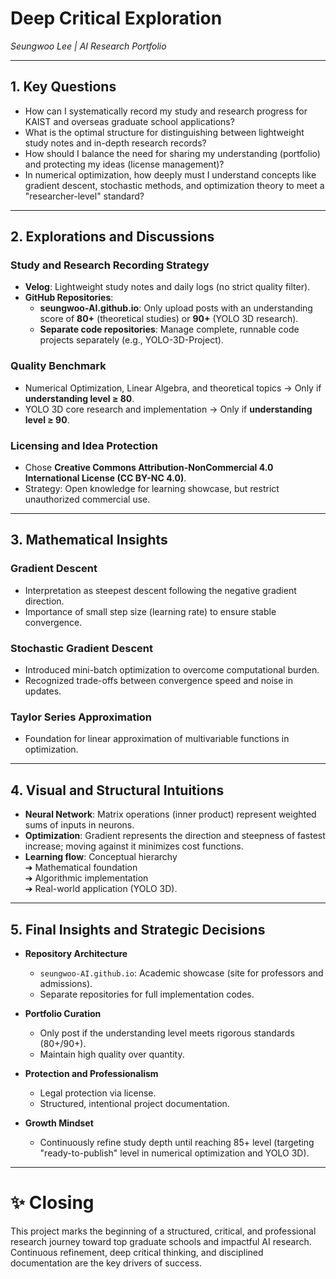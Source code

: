 # Deep Critical Exploration  
_Seungwoo Lee | AI Research Portfolio_

---

## 1. Key Questions

- How can I systematically record my study and research progress for KAIST and overseas graduate school applications?
- What is the optimal structure for distinguishing between lightweight study notes and in-depth research records?
- How should I balance the need for sharing my understanding (portfolio) and protecting my ideas (license management)?
- In numerical optimization, how deeply must I understand concepts like gradient descent, stochastic methods, and optimization theory to meet a "researcher-level" standard?

---

## 2. Explorations and Discussions

### Study and Research Recording Strategy
- **Velog**: Lightweight study notes and daily logs (no strict quality filter).
- **GitHub Repositories**: 
  - **seungwoo-AI.github.io**: Only upload posts with an understanding score of **80+** (theoretical studies) or **90+** (YOLO 3D research).
  - **Separate code repositories**: Manage complete, runnable code projects separately (e.g., YOLO-3D-Project).

### Quality Benchmark
- Numerical Optimization, Linear Algebra, and theoretical topics → Only if **understanding level ≥ 80**.
- YOLO 3D core research and implementation → Only if **understanding level ≥ 90**.

### Licensing and Idea Protection
- Chose **Creative Commons Attribution-NonCommercial 4.0 International License (CC BY-NC 4.0)**.
- Strategy: Open knowledge for learning showcase, but restrict unauthorized commercial use.

---

## 3. Mathematical Insights

### Gradient Descent
- Interpretation as steepest descent following the negative gradient direction.
- Importance of small step size (learning rate) to ensure stable convergence.

### Stochastic Gradient Descent
- Introduced mini-batch optimization to overcome computational burden.
- Recognized trade-offs between convergence speed and noise in updates.

### Taylor Series Approximation
- Foundation for linear approximation of multivariable functions in optimization.

---

## 4. Visual and Structural Intuitions

- **Neural Network**: Matrix operations (inner product) represent weighted sums of inputs in neurons.
- **Optimization**: Gradient represents the direction and steepness of fastest increase; moving against it minimizes cost functions.
- **Learning flow**: Conceptual hierarchy  
  ➔ Mathematical foundation  
  ➔ Algorithmic implementation  
  ➔ Real-world application (YOLO 3D).

---

## 5. Final Insights and Strategic Decisions

- **Repository Architecture**
  - `seungwoo-AI.github.io`: Academic showcase (site for professors and admissions).
  - Separate repositories for full implementation codes.

- **Portfolio Curation**
  - Only post if the understanding level meets rigorous standards (80+/90+).
  - Maintain high quality over quantity.

- **Protection and Professionalism**
  - Legal protection via license.
  - Structured, intentional project documentation.

- **Growth Mindset**
  - Continuously refine study depth until reaching 85+ level (targeting "ready-to-publish" level in numerical optimization and YOLO 3D).

---

# ✨ Closing

This project marks the beginning of a structured, critical, and professional research journey toward top graduate schools and impactful AI research.  
Continuous refinement, deep critical thinking, and disciplined documentation are the key drivers of success.

